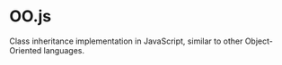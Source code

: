 # OO.js
Class inheritance implementation in JavaScript, similar to other Object-Oriented languages.
